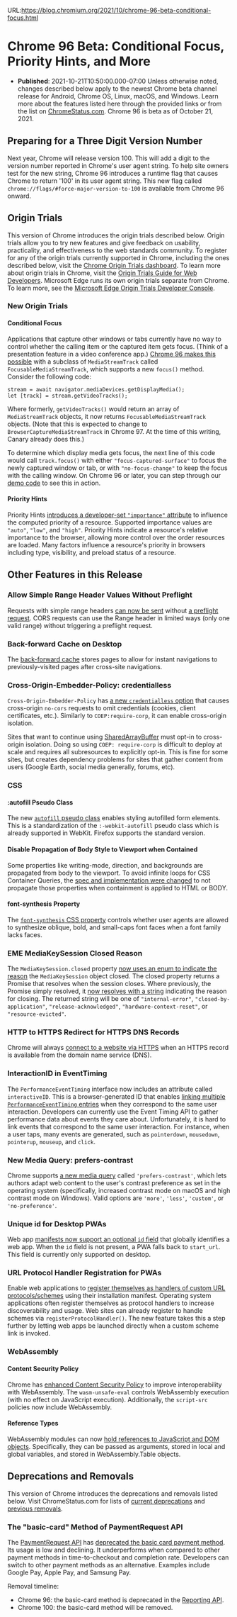 URL:https://blog.chromium.org/2021/10/chrome-96-beta-conditional-focus.html
# Chrome 96 Beta: Conditional Focus, Priority Hints, and More
- **Published**: 2021-10-21T10:50:00.000-07:00
Unless otherwise noted, changes described below apply to the newest Chrome beta channel release for Android, Chrome OS, Linux, macOS, and Windows. Learn more about the features listed here through the provided links or from the list on [ChromeStatus.com](https://www.chromestatus.com/features#milestone%3D76). Chrome 96 is beta as of October 21, 2021.

Preparing for a Three Digit Version Number
------------------------------------------

Next year, Chrome will release version 100. This will add a digit to the version number reported in Chrome's user agent string. To help site owners test for the new string, Chrome 96 introduces a runtime flag that causes Chrome to return '100' in its user agent string. This new flag called `chrome://flags/#force-major-version-to-100` is available from Chrome 96 onward.

Origin Trials
-------------

This version of Chrome introduces the origin trials described below. Origin trials allow you to try new features and give feedback on usability, practicality, and effectiveness to the web standards community. To register for any of the origin trials currently supported in Chrome, including the ones described below, visit the [Chrome Origin Trials dashboard](https://developers.chrome.com/origintrials/#/trials/active). To learn more about origin trials in Chrome, visit the [Origin Trials Guide for Web Developers](https://web.dev/origin-trials/). Microsoft Edge runs its own origin trials separate from Chrome. To learn more, see the [Microsoft Edge Origin Trials Developer Console](https://developer.microsoft.com/en-us/microsoft-edge/origin-trials/).

### New Origin Trials

#### Conditional Focus

Applications that capture other windows or tabs currently have no way to control whether the calling item or the captured item gets focus. (Think of a presentation feature in a video conference app.) [Chrome 96 makes this possible](https://developer.chrome.com/origintrials/#/view_trial/4329085141809889281) with a subclass of `MediaStreamTrack` called `FocusableMediaStreamTrack`, which supports a new `focus()` method. Consider the following code:

```
stream = await navigator.mediaDevices.getDisplayMedia();
let [track] = stream.getVideoTracks();
```

Where formerly, `getVideoTracks()` would return an array of `MediaStreamTrack` objects, it now returns `FocusableMediaStreamTrack` objects. (Note that this is expected to change to `BrowserCaptureMediaStreamTrack` in Chrome 97. At the time of this writing, Canary already does this.)

To determine which display media gets focus, the next line of this code would call `track.focus()` with either `"focus-captured-surface"` to focus the newly captured window or tab, or with `"no-focus-change"` to keep the focus with the calling window. On Chrome 96 or later, you can step through our [demo code](https://eladalon1983.github.io/conditional-focus/demo/) to see this in action.

#### Priority Hints

Priority Hints [introduces a developer-set `"importance"` attribute](https://web.dev/priority-hints/) to influence the computed priority of a resource. Supported importance values are `"auto"`, `"low"`, and `"high"`. Priority Hints indicate a resource's relative importance to the browser, allowing more control over the order resources are loaded. Many factors influence a resource's priority in browsers including type, visibility, and preload status of a resource.

Other Features in this Release
------------------------------

### Allow Simple Range Header Values Without Preflight

Requests with simple range headers [can now be sent](https://www.chromestatus.com/feature/5652396366626816) without [a preflight request](https://developer.mozilla.org/en-US/docs/Web/HTTP/CORS#preflighted_requests). CORS requests can use the Range header in limited ways (only one valid range) without triggering a preflight request.

### Back-forward Cache on Desktop

The [back-forward cache](https://www.chromestatus.com/feature/5815270035685376) stores pages to allow for instant navigations to previously-visited pages after cross-site navigations.

### Cross-Origin-Embedder-Policy: credentialless

`Cross-Origin-Embedder-Policy` has [a new `credentialless` option](https://www.chromestatus.com/feature/4918234241302528) that causes cross-origin `no-cors` requests to omit credentials (cookies, client certificates, etc.). Similarly to `COEP:require-corp`, it can enable cross-origin isolation.

Sites that want to continue using [SharedArrayBuffer](https://developer.mozilla.org/en-US/docs/Web/JavaScript/Reference/Global_Objects/SharedArrayBuffer) must opt-in to cross-origin isolation. Doing so using `COEP: require-corp` is difficult to deploy at scale and requires all subresources to explicitly opt-in. This is fine for some sites, but creates dependency problems for sites that gather content from users (Google Earth, social media generally, forums, etc).

### CSS

#### :autofill Pseudo Class

The new [`autofill` pseudo class](https://www.chromestatus.com/feature/5592445322526720) enables styling autofilled form elements. This is a standardization of the `:-webkit-autofill` pseudo class which is already supported in WebKit. Firefox supports the standard version.

#### Disable Propagation of Body Style to Viewport when Contained

Some properties like writing-mode, direction, and backgrounds are propagated from body to the viewport. To avoid infinite loops for CSS Container Queries, the [spec and implementation were changed](https://www.chromestatus.com/feature/5663240823504896) to not propagate those properties when containment is applied to HTML or BODY.

#### font-synthesis Property

The [`font-synthesis` CSS property](https://www.chromestatus.com/feature/5640605355999232) controls whether user agents are allowed to synthesize oblique, bold, and small-caps font faces when a font family lacks faces.

### EME MediaKeySession Closed Reason

The `MediaKeySession.closed` property [now uses an enum to indicate the reason](https://www.chromestatus.com/feature/5632124143009792) the `MediaKeySession` object closed. The closed property returns a Promise that resolves when the session closes. Where previously, the Promise simply resolved, it [now resolves with a string](https://www.google.com/url?q=https://googlechrome.github.io/samples/media/key-session-closed-reason.html&sa=D&source=docs&ust=1634547430725000&usg=AOvVaw3cXtJIna_rtEkWm9LLzyft) indicating the reason for closing. The returned string will be one of `"internal-error"`, `"closed-by-application"`, `"release-acknowledged"`, `"hardware-context-reset"`, or `"resource-evicted"`.

### HTTP to HTTPS Redirect for HTTPS DNS Records

Chrome will always [connect to a website via HTTPS](https://www.chromestatus.com/feature/5485544526053376) when an HTTPS record is available from the domain name service (DNS).

### InteractionID in EventTiming

The `PerformanceEventTiming` interface now includes an attribute called `interactiveID`. This is a browser-generated ID that enables [linking multiple `PerformanceEventTiming` entries](https://www.chromestatus.com/feature/5674224959094784) when they correspond to the same user interaction. Developers can currently use the Event Timing API to gather performance data about events they care about. Unfortunately, it is hard to link events that correspond to the same user interaction. For instance, when a user taps, many events are generated, such as `pointerdown`, `mousedown`, `pointerup`, `mouseup`, and `click`.

### New Media Query: prefers-contrast

Chrome supports [a new media query](https://www.chromestatus.com/feature/5646323212615680) called `'prefers-contrast'`, which lets authors adapt web content to the user's contrast preference as set in the operating system (specifically, increased contrast mode on macOS and high contrast mode on Windows). Valid options are `'more'`, `'less'`, `'custom'`, or `'no-preference'`.

### Unique id for Desktop PWAs

Web app [manifests now support an optional `id` field](https://developer.chrome.com/blog/pwa-manifest-id/) that globally identifies a web app. When the `id` field is not present, a PWA falls back to `start_url`. This field is currently only supported on desktop.

### URL Protocol Handler Registration for PWAs

Enable web applications to [register themselves as handlers of custom URL protocols/schemes](https://web.dev/url-protocol-handler/) using their installation manifest. Operating system applications often register themselves as protocol handlers to increase discoverability and usage. Web sites can already register to handle schemes via `registerProtocolHandler()`. The new feature takes this a step further by letting web apps be launched directly when a custom scheme link is invoked.

### WebAssembly

#### Content Security Policy

Chrome has [enhanced Content Security Policy](https://www.chromestatus.com/feature/5499765773041664) to improve interoperability with WebAssembly. The `wasm-unsafe-eval` controls WebAssembly execution (with no effect on JavaScript execution). Additionally, the `script-src` policies now include WebAssembly.

#### Reference Types

WebAssembly modules can now [hold references to JavaScript and DOM objects](https://www.chromestatus.com/feature/5166497248837632). Specifically, they can be passed as arguments, stored in local and global variables, and stored in WebAssembly.Table objects.

Deprecations and Removals
-------------------------

This version of Chrome introduces the deprecations and removals listed below. Visit ChromeStatus.com for lists of [current deprecations](https://www.chromestatus.com/features#browsers.chrome.status%3A%22Deprecated%22) and [previous removals](https://www.chromestatus.com/features#browsers.chrome.status:%22Removed%22).

### The "basic-card" Method of PaymentRequest API

The [PaymentRequest API](https://developer.mozilla.org/en-US/docs/Web/API/Payment_Request_API) has [deprecated the basic card payment method](https://blog.chromium.org/2021/10/sunsetting-basic-card-payment-method-in.html). Its usage is low and declining. It underperforms when compared to other payment methods in time-to-checkout and completion rate. Developers can switch to other payment methods as an alternative. Examples include Google Pay, Apple Pay, and Samsung Pay.  
  
Removal timeline:

* Chrome 96: the basic-card method is deprecated in the [Reporting API](https://developer.mozilla.org/en-US/docs/Web/API/Reporting_API).
* Chrome 100: the basic-card method will be removed.